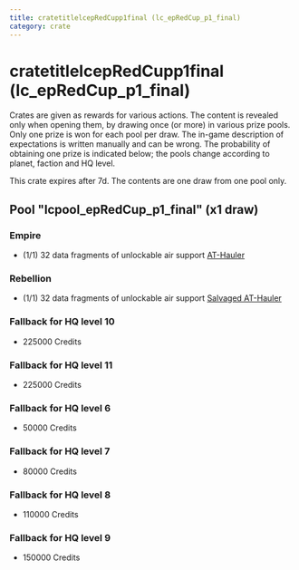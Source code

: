```yaml
---
title: cratetitlelcepRedCupp1final (lc_epRedCup_p1_final)
category: crate
---
```


# cratetitlelcepRedCupp1final (lc_epRedCup_p1_final)

Crates are given as rewards for various actions. The content is revealed only when opening them, by drawing once (or more) in various prize pools. Only one prize is won for each pool per draw. The in-game description of expectations is written manually and can be wrong. The probability of obtaining one prize is indicated below; the pools change according to planet, faction and HQ level.

This crate expires after 7d. The contents are one draw from one pool only.

## Pool "lcpool_epRedCup_p1_final" (x1 draw)

### Empire

  * (1/1) 32 data fragments of unlockable air support [AT-Hauler](EmpireHauler)

### Rebellion

  * (1/1) 32 data fragments of unlockable air support [Salvaged AT-Hauler](RebelHauler)

### Fallback for HQ level 10

  * 225000 Credits

### Fallback for HQ level 11

  * 225000 Credits

### Fallback for HQ level 6

  * 50000 Credits

### Fallback for HQ level 7

  * 80000 Credits

### Fallback for HQ level 8

  * 110000 Credits

### Fallback for HQ level 9

  * 150000 Credits